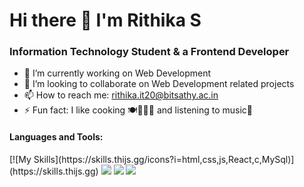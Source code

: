 
 <h1> Hi there 👋 I'm Rithika S</h1>

<h3> Information Technology Student & a Frontend Developer</h3>

- 🔭 I’m currently working on Web Development
- 👯 I’m looking to collaborate on Web Development related projects
- 📫 How to reach me: rithika.it20@bitsathy.ac.in
- ⚡ Fun fact: I like cooking 🍽👩🏻‍🍳 and listening to music🎵
<h4>Languages and Tools:</h4>
[![My Skills](https://skills.thijs.gg/icons?i=html,css,js,React,c,MySql)](https://skills.thijs.gg)

<img src="https://github-readme-stats.vercel.app/api/?username=rithikasingaravelan&count_private=true&showicons=true" style="background:#e2e2e2;">

<img src="https://github-readme-stats.vercel.app/api/top-langs/?username=rithikasingaravelan&langs_count=5">

<img src="https://github-readme-streak-stats.herokuapp.com/?user=rithikasingaravelan">
 
